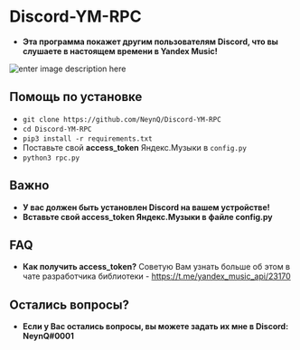 # Discord-YM-RPC
+ **Эта программа покажет другим пользователям Discord, что вы слушаете в настоящем времени в Yandex Music!**

![enter image description here](https://i.ibb.co/bzn63b1/image.png)
## Помощь по установке
+ `git clone https://github.com/NeynQ/Discord-YM-RPC`
+ `cd Discord-YM-RPC`
+ `pip3 install -r requirements.txt`
+ Поставьте свой **access_token** Яндекс.Музыки в `config.py`
+ `python3 rpc.py`
## Важно
+ **У вас должен быть установлен Discord на вашем устройстве!**
+ **Вставьте свой access_token Яндекс.Музыки в файле config.py**
## FAQ
+ **Как получить access_token?**
Советую Вам узнать больше об этом в чате разработчика библиотеки - https://t.me/yandex_music_api/23170

## Остались вопросы?
+ **Если у Вас остались вопросы, вы можете задать их мне в Discord: NeynQ#0001**
